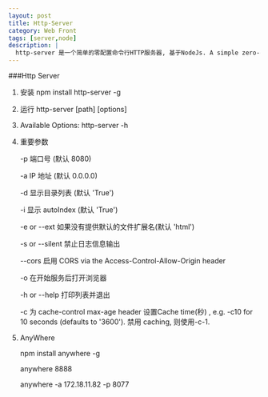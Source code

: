 ```yaml
---
layout: post
title: Http-Server
category: Web Front
tags: [server,node]
description: |
  http-server 是一个简单的零配置命令行HTTP服务器, 基于NodeJs. A simple zero-configuration command-line http server。
---
```


###Http Server

1. 安装
 npm install http-server -g

2. 运行
 http-server [path] [options]

3. Available Options:
 http-server -h

4. 重要参数

    -p 端口号 (默认 8080)

    -a IP 地址 (默认 0.0.0.0)

    -d 显示目录列表 (默认 'True')

    -i 显示 autoIndex (默认 'True')

    -e or --ext 如果没有提供默认的文件扩展名(默认 'html')

    -s or --silent 禁止日志信息输出

    --cors 启用 CORS via the Access-Control-Allow-Origin header

    -o 在开始服务后打开浏览器

    -h or --help 打印列表并退出

    -c 为 cache-control max-age header 设置Cache time(秒) , e.g. -c10 for 10 seconds (defaults to '3600'). 禁用 caching, 则使用-c-1.

5. AnyWhere
    
    npm install anywhere -g
    
    anywhere 8888
    
    anywhere -a 172.18.11.82 -p 8077
    
    
    